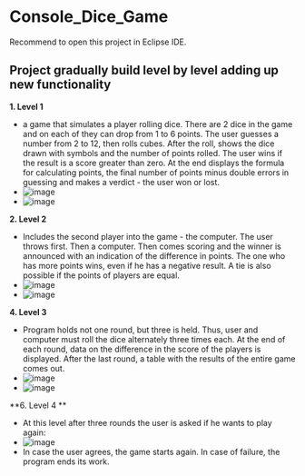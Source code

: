 # Console_Dice_Game
Recommend to open this project in Eclipse IDE. 

## Project gradually build level by level adding up new functionality
**1. Level 1**
   - a game that simulates a player rolling dice. There are 2 dice in the game and on each of they can drop from 1 to 6 points. The user guesses a number from 2 to 12, then rolls cubes. After the roll, shows the dice drawn with symbols and the number of points rolled. The user wins if the result is a score greater than zero. At the end displays the formula for calculating points, the final number of points minus double errors in guessing and makes a verdict - the user won or lost.
   - ![image](https://user-images.githubusercontent.com/64947293/169842196-61c464da-3ac4-4e04-92bc-b7ad315b8205.png)
   - ![image](https://user-images.githubusercontent.com/64947293/169842261-8f180339-4b06-43c2-a1e9-0619905b4087.png)

**2. Level 2**
   - Includes the second player into the game - the computer. The user throws first. Then a computer. Then comes scoring and the winner is announced with an indication of the difference in points. The one who has more points wins, even if he has a negative result. A tie is also possible if the points of players are equal.
   - ![image](https://user-images.githubusercontent.com/64947293/169842791-26811bbf-6f42-4635-a9ef-3d993b060d75.png)
   - ![image](https://user-images.githubusercontent.com/64947293/169842915-54d60db7-2413-4240-ab48-7810deab7c91.png)

**4. Level 3**
   - Program holds not one round, but three is held. Thus, user and computer must roll the dice alternately three times each. At the end of each round, data on the difference in the score of the players is displayed. After the last round, a table with the results of the entire game comes out.
   - ![image](https://user-images.githubusercontent.com/64947293/169843759-17d3c662-a6cc-4419-8b25-365b8e035113.png)
   - ![image](https://user-images.githubusercontent.com/64947293/169843829-76f8b5af-3ba1-4fc8-be47-f3f1b1eeba41.png)

**6. Level 4 **
   - At this level after three rounds the user is asked if he wants to play again:
   - ![image](https://user-images.githubusercontent.com/64947293/169844170-36457f53-16db-4b0f-9c8e-60cbd8e4a320.png)
   - In case the user agrees, the game starts again. In case of failure, the program ends its work.
